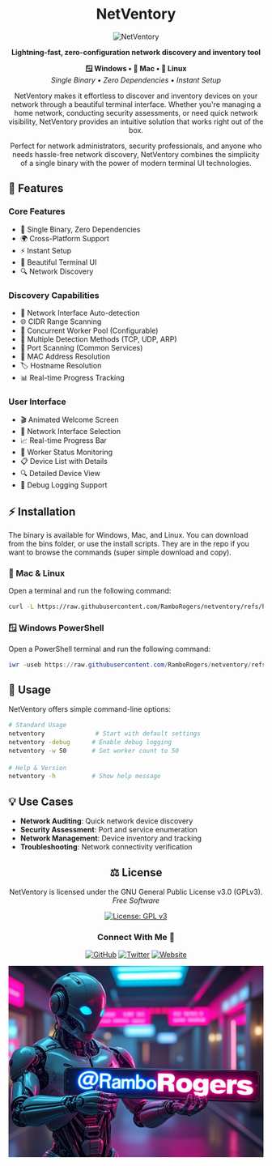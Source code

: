 <div align="center">

# NetVentory

![NetVentory](media/demo.gif)

**Lightning-fast, zero-configuration network discovery and inventory tool**

<p>
  <strong>🪟 Windows • 🍎 Mac • 🐧 Linux</strong><br>
  <em>Single Binary • Zero Dependencies • Instant Setup</em>
</p>

<p>
NetVentory makes it effortless to discover and inventory devices on your network through a beautiful terminal interface. Whether you're managing a home network, conducting security assessments, or need quick network visibility, NetVentory provides an intuitive solution that works right out of the box.
</p>

<p>
Perfect for network administrators, security professionals, and anyone who needs hassle-free network discovery, NetVentory combines the simplicity of a single binary with the power of modern terminal UI technologies.
</p>

</div>

## 🌟 Features

### Core Features
- 🚀 Single Binary, Zero Dependencies
- 🌍 Cross-Platform Support
- ⚡ Instant Setup
- 🎨 Beautiful Terminal UI
- 🔍 Network Discovery

### Discovery Capabilities
- 📡 Network Interface Auto-detection
- 🌐 CIDR Range Scanning
- 🔄 Concurrent Worker Pool (Configurable)
- 🔌 Multiple Detection Methods (TCP, UDP, ARP)
- 🚪 Port Scanning (Common Services)
- 📱 MAC Address Resolution
- 🏷️ Hostname Resolution
- 📊 Real-time Progress Tracking

### User Interface
- 🎬 Animated Welcome Screen
- 🎯 Network Interface Selection
- 📈 Real-time Progress Bar
- 👥 Worker Status Monitoring
- 📋 Device List with Details
- 🔍 Detailed Device View
- 📝 Debug Logging Support

## ⚡ Installation

The binary is available for Windows, Mac, and Linux. You can download from the bins folder, or use the install scripts. They are in the repo if you want to browse the commands (super simple download and copy).

### 🐧 Mac & Linux

Open a terminal and run the following command:

```bash
curl -L https://raw.githubusercontent.com/RamboRogers/netventory/refs/heads/master/install.sh | sh
```

### 🪟 Windows PowerShell

Open a PowerShell terminal and run the following command:
```powershell
iwr -useb https://raw.githubusercontent.com/RamboRogers/netventory/refs/heads/master/install.ps1 | iex
```

## 🚀 Usage

NetVentory offers simple command-line options:

```bash
# Standard Usage
netventory              # Start with default settings
netventory -debug      # Enable debug logging
netventory -w 50       # Set worker count to 50

# Help & Version
netventory -h          # Show help message
```

## 💡 Use Cases
- **Network Auditing**: Quick network device discovery
- **Security Assessment**: Port and service enumeration
- **Network Management**: Device inventory and tracking
- **Troubleshooting**: Network connectivity verification

<div align="center">

## ⚖️ License

<p>
NetVentory is licensed under the GNU General Public License v3.0 (GPLv3).<br>
<em>Free Software</em>
</p>

[![License: GPL v3](https://img.shields.io/badge/License-GPLv3-blue.svg?style=for-the-badge)](https://www.gnu.org/licenses/gpl-3.0)

### Connect With Me 🤝

[![GitHub](https://img.shields.io/badge/GitHub-RamboRogers-181717?style=for-the-badge&logo=github)](https://github.com/RamboRogers)
[![Twitter](https://img.shields.io/badge/Twitter-@rogerscissp-1DA1F2?style=for-the-badge&logo=twitter)](https://x.com/rogerscissp)
[![Website](https://img.shields.io/badge/Web-matthewrogers.org-00ADD8?style=for-the-badge&logo=google-chrome)](https://matthewrogers.org)

![RamboRogers](media/ramborogers.png)

</div>